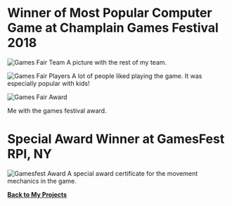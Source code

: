 # **Winner of Most Popular Computer Game at Champlain Games Festival 2018**


![Games Fair Team](https://nicholasrobbins.github.io/images/port_fair.jpg)
A picture with the rest of my team.

![Games Fair Players](https://nicholasrobbins.github.io/images/port_players.jpg)
A lot of people liked playing the game.  It was especially popular with kids!

![Games Fair Award](https://nicholasrobbins.github.io/images/port_Trophy.jpg)

Me with the games festival award.

# **Special Award Winner at GamesFest RPI, NY**
![Gamesfest Award](https://nicholasrobbins.github.io/images/port_Gamesfest.jpg)
A special award certificate for the movement mechanics in the game.




**[Back to My Projects](https://nicholasrobbins.github.io/)**
